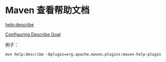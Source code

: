 # Maven 查看帮助文档

[help:describe](https://maven.apache.org/plugins/maven-help-plugin/describe-mojo.html)

[Configuring Describe Goal](https://maven.apache.org/plugins/maven-help-plugin/examples/describe-configuration.html)

例子：
```
mvn help:describe -Dplugin=org.apache.maven.plugins:maven-help-plugin
```
